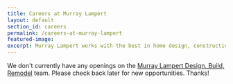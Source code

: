 ```yaml
---
title: Careers at Murray Lampert
layout: default
section_id: careers
permalink: /careers-at-murray-lampert
featured-image:
excerpt: Murray Lampert works with the best in home design, construction, architecture, and more. Want to join the team? Visit our Careers page to see current openings.
---
```


We don't currently have any openings on the [Murray Lampert Design, Build, Remodel](/) team. Please check back later for new opportunities. Thanks!
